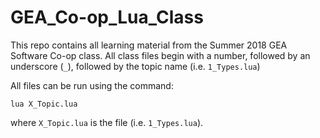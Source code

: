 # GEA_Co-op_Lua_Class

This repo contains all learning material from the Summer 2018 GEA Software Co-op class. All class files begin with a number, followed by an underscore (`_`), followed by the topic name (i.e. `1_Types.lua`)

All files can be run using the command:

`lua X_Topic.lua`

where `X_Topic.lua` is the file (i.e. `1_Types.lua`).
